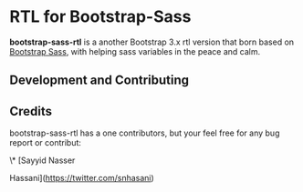 RTL for Bootstrap-Sass
======================

**bootstrap-sass-rtl** is a another Bootstrap 3.x rtl version that born based on
[Bootstrap Sass](<http://github.com/twbs/bootstrap-sass>), with helping sass
variables in the peace and calm.



Development and Contributing
----------------------------

## Credits

bootstrap-sass-rtl has a one contributors, but your feel free for any bug report
or contribut:

<!-- feel free to make these link wherever you wish --> \* [Sayyid Nasser
Hassani](<https://twitter.com/snhasani>)
